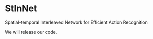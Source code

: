 # StInNet

Spatial-temporal Interleaved Network for Efficient Action Recognition

We will release our code.
